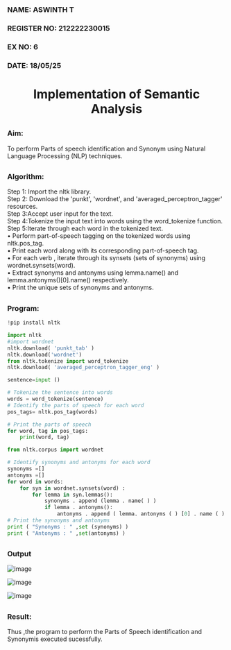 <H3>NAME: ASWINTH T </H3>
<H3>REGISTER NO: 212222230015 </H3>
<H3>EX NO: 6 </H3>
<H3>DATE: 18/05/25 </H3>
<H1 ALIGN =CENTER>Implementation of Semantic Analysis</H1>

## <h3>Aim:</h3>
To perform Parts of speech identification and Synonym using Natural Language Processing (NLP) techniques.
 
 
## <h3>Algorithm:</h3>

Step 1: Import the nltk library.<br>
Step 2: Download the 'punkt', 'wordnet', and 'averaged_perceptron_tagger' resources.<br>
Step 3:Accept user input for the text.<br>
Step 4:Tokenize the input text into words using the word_tokenize function.<br>
Step 5:Iterate through each word in the tokenized text.<br>
•	Perform part-of-speech tagging on the tokenized words using nltk.pos_tag.<br>
•	Print each word along with its corresponding part-of-speech tag.<br>
•	For each verb , iterate through its synsets (sets of synonyms) using wordnet.synsets(word).<br>
•	Extract synonyms and antonyms using lemma.name() and lemma.antonyms()[0].name() respectively.<br>
•	Print the unique sets of synonyms and antonyms.

## <H3>Program:</H3>

```python
!pip install nltk

import nltk
#import wordnet
nltk.download( 'punkt_tab' )
nltk.download('wordnet')
from nltk.tokenize import word_tokenize
nltk.download( 'averaged_perceptron_tagger_eng' )

sentence=input ()

# Tokenize the sentence into words
words = word_tokenize(sentence)
# Identify the parts of speech for each word
pos_tags= nltk.pos_tag(words)

# Print the parts of speech
for word, tag in pos_tags:
    print(word, tag)

from nltk.corpus import wordnet

# Identify synonyms and antonyms for each word
synonyms =[]
antonyms =[]
for word in words:
	for syn in wordnet.synsets(word) :
		for lemma in syn.lemmas():
			synonyms . append (lemma . name( ) )
			if lemma . antonyms():
				antonyms . append ( lemma. antonyms ( ) [0] . name ( ) )
# Print the synonyms and antonyms
print ( "Synonyms : " ,set (synonyms) )
print ( "Antonyms : " ,set(antonyms) )
```

## <H3>Output</H3>
![image](https://github.com/user-attachments/assets/fa2aa0a5-9ede-4d0c-a494-b474542d9e25)

![image](https://github.com/user-attachments/assets/3c05edf1-d72c-40d3-ae4b-a95dd59974b9)

![image](https://github.com/user-attachments/assets/5dd86353-f974-471a-b302-18322bd87cb5)

## <H3>Result:</H3>
Thus ,the program to perform the Parts of Speech identification and Synonymis executed sucessfully.
